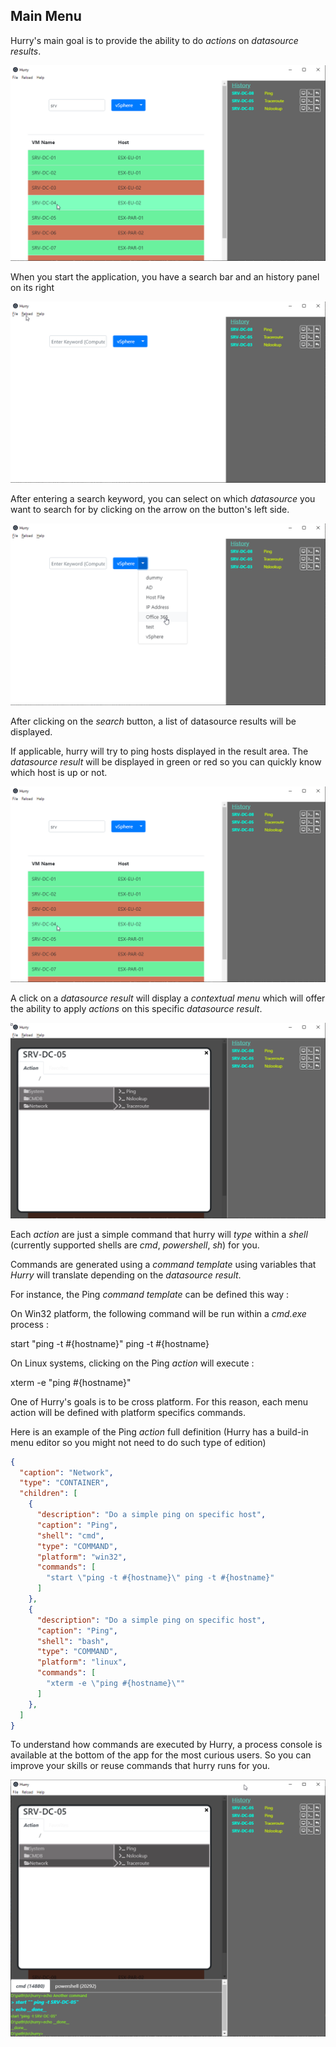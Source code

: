 ## Main Menu

Hurry's main goal is to provide the ability to do *actions* on *datasource results*.

![Hurry_Main](https://raw.githubusercontent.com/rebrec/hurry/master/docs/hurry_vSphere_result_ping.png)


When you start the application, you have a search bar and an history panel on its right

![Hurry empty search](https://raw.githubusercontent.com/rebrec/hurry/master/docs/hurry_vSphere_empty_search.png)

After entering a search keyword, you can select on which *datasource* you want to search for by clicking on the arrow on the button's left side.

![Hurry datasource selection](https://raw.githubusercontent.com/rebrec/hurry/master/docs/hurry_vSphere_datasource_selection.png)

After clicking on the *search* button, a list of datasource results will be displayed.

If applicable, hurry will try to ping hosts displayed in the result area. The *datasource result* will be displayed in green or red so you can quickly know which host is up or not.

![Hurry_Main](https://raw.githubusercontent.com/rebrec/hurry/master/docs/hurry_vSphere_result_ping.png)

A click on a *datasource result* will display a *contextual menu* which will offer the ability to apply *actions* on this specific *datasource result*.

![Hurry datasource context menu](https://raw.githubusercontent.com/rebrec/hurry/master/docs/hurry_context_menu_network.png)

Each *action* are just a simple command that hurry will *type* within a *shell* (currently supported shells are *cmd*, *powershell*, *sh*) for you.

Commands are generated using a *command template* using variables that *Hurry* will translate depending on the *datasource result*.

For instance, the Ping *command template* can be defined this way :

On Win32 platform, the following command will be run within a *cmd.exe* process :

start \"ping -t #{hostname}\" ping -t #{hostname}

On Linux systems, clicking on the Ping *action* will execute :

xterm -e \"ping #{hostname}\"


One of Hurry's goals is to be cross platform. For this reason, each menu action will be defined with platform specifics commands.

Here is an example of the Ping *action* full definition (Hurry has a build-in menu editor so you might not need to do such type of edition)


```json
{
  "caption": "Network",
  "type": "CONTAINER",
  "children": [
    {
      "description": "Do a simple ping on specific host",
      "caption": "Ping",
      "shell": "cmd",
      "type": "COMMAND",
      "platform": "win32",
      "commands": [
        "start \"ping -t #{hostname}\" ping -t #{hostname}"
      ]
    },
    {
      "description": "Do a simple ping on specific host",
      "caption": "Ping",
      "shell": "bash",
      "type": "COMMAND",
      "platform": "linux",
      "commands": [
        "xterm -e \"ping #{hostname}\""
      ]
    },
  ]
}
```

To understand how commands are executed by Hurry, a process console is available at the bottom of the app for the most curious users. So you can improve your skills or reuse commands that hurry runs for you.

![hurry_vSphere_console_recording](https://raw.githubusercontent.com/rebrec/hurry/master/docs/hurry_vSphere_console_recording.png)





